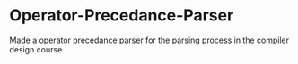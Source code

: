 # Operator-Precedance-Parser

Made a operator precedance parser for the parsing process in the compiler design course.
